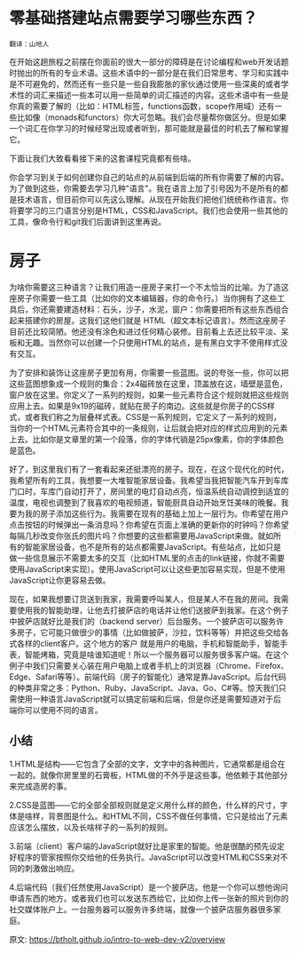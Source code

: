 # 零基础搭建站点需要学习哪些东西？
`翻译：山地人`

在开始这趟旅程之前摆在你面前的很大一部分的障碍是在讨论编程和web开发话题时抛出的所有的专业术语。这些术语中的一部分是在我们日常思考、学习和实践中是不可避免的，然而还有一些只是一些自我膨胀的家伙通过使用一些深奥的或者学术性的词汇来描述一些本可以用一些简单的词汇描述的内容。这些术语中有一些是你真的需要了解的（比如：HTML标签，functions函数，scope作用域）还有一些比如像（monads和functors）你大可忽略。我们会尽量帮你做区分。但是如果一个词汇在你学习的时候经常出现或者听到，那可能就是最佳的时机去了解和掌握它。

下面让我们大致看看接下来的这套课程究竟都有些啥。

你会学习到关于如何创建你自己的站点的从前端到后端的所有你需要了解的内容。为了做到这些，你需要去学习几种"语言"。我在语言上加了引号因为不是所有的都是技术语言，但目前你可以先这么理解。从现在开始我们把他们统统称作语言。你将要学习的三门语言分别是HTML，CSS和JavaScript。我们也会使用一些其他的工具，像命令行和git我们后面讲到这里再说。

# 房子
为啥你需要这三种语言？让我们用造一座房子来打一个不太恰当的比喻。为了造这座房子你需要一些工具（比如你的文本编辑器，你的命令行。）当你拥有了这些工具后，你还需要建造材料：石头，沙子，水泥，窗户：你需要把所有这些东西组合起来搭建你的房屋。这我们这他们就是 HTML（超文本标记语言）。然而这座房子目前还比较简陋。他还没有涂色和进过任何精心装修。目前看上去还比较平淡、呆板和无趣。当然你可以创建一个只使用HTML的站点，是有黑白文字不使用样式没有交互。

为了安排和装饰让这座房子更加有用，你需要一些蓝图。说的夸张一些，你可以把这些蓝图想象成一个规则的集合：2x4磁砖放在这里，顶盖放在这，墙壁是蓝色，窗户放在这里。你定义了一系列的规则，如果一些元素符合这个规则就把这些规则应用上去。如果是9x19的磁砖，就贴在房子的南边。这些就是你房子的CSS样式，或者我们称之为层叠样式表。CSS是一系列规则，它定义了一系列的规则，当你的一个HTML元素符合其中的一条规则，让后就会把对应的样式应用到的元素上去。比如你是文章里的第一个段落，你的字体代销是25px像素，你的字体颜色是蓝色。

好了，到这里我们有了一套看起来还挺漂亮的房子。现在，在这个现代化的时代，我希望所有的工具，我想要一大堆智能家居设备。我希望当我把智能汽车开到车库门口时，车库门自动打开了，房间里的电灯自动点亮，恒温系统自动调控到适宜的温度，电视也调整到了我喜欢的电视频道，智能厨具自动开始烹饪美味的晚餐。我要为我的房子添加这些行为。我需要在现有的基础上加上一层行为。你希望在用户点击按钮的时候弹出一条消息吗？你希望在页面上准确的更新你的时钟吗？你希望每隔几秒改变你张氏的图片吗？你想要的这些都需要用JavaScript来做。就如所有的智能家居设备，也不是所有的站点都需要JavaScript。有些站点，比如只是做一些信息展示不需要太多的交互（比如HTML里的点击的link链接，你就不需要使用JavaScript来实现）。使用JavaScript可以让这些更加容易实现，但是不使用JavaScript让你更容易去做。

现在，如果我想要订货送到我家，我需要呼叫某人，但是某人不在我的房间。我需要使用我的智能助理，让他去打披萨店的电话并让他们送披萨到我家。在这个例子中披萨店就好比是我们的（backend server）后台服务。一个披萨店可以服务许多房子，它可能只做很少的事情（比如做披萨，沙拉，饮料等等）并把这些交给各式各样的client客户。这个地方的客户
就是用户的电脑，手机和智能助手，智能手表，智能烤箱，究竟是啥谁知道呢！所以一个服务器可以服务很多客户端。在这个例子中我们只需要关心装在用户电脑上或者手机上的浏览器（Chrome、Firefox、Edge、Safari等等）。前端代码（房子的智能化）通常是靠JavaScript。后台代码的种类非常之多：Python、Ruby、JavaScript、Java、Go、C#等。惊天我们只需使用一种语言JavaScript就可以搞定前端和后端，但是你还是需要知道对于后端你可以使用不同的语言。

## 小结
1.HTML是结构——它包含了全部的文字，文字中的各种图片，它通常都是组合在一起的。就像你房里里的石膏板，HTML做的不外乎是这些事。他依赖于其他部分来完成造房的事。

2.CSS是蓝图——它的全部全部规则就是定义用什么样的颜色，什么样的尺寸，字体是啥样，背景图是什么。和HTML不同，CSS不做任何事情，它只是给出了元素应该怎么摆放，以及长啥样子的一系列的规则。

3.前端（client）客户端的JavaScript就好比是家里的智能。他是很酷的预先设定好程序的管家按照你交给他的任务执行。JavaScript可以改变HTML和CSS来对不同的刺激做出响应。

4.后端代码（我们任然使用JavaScript）是一个披萨店。他是一个你可以想他询问申请东西的地方。或者我们也可以发送东西给它，比如你上传一张新的照片到你的社交媒体账户上。一台服务器可以服务许多终端，就像一个披萨店服务器很多家庭。


原文:
https://btholt.github.io/intro-to-web-dev-v2/overview

